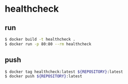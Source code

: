 # healthcheck

## run

```sh
$ docker build -t healthcheck .
$ docker run -p 80:80 --rm healthcheck
```

## push

```sh
$ docker tag healthcheck:latest ${REPOSITORY}:latest
$ docker push ${REPOSITORY}:latest
```
